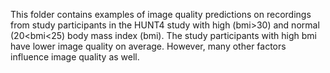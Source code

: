 This folder contains examples of image quality predictions
on recordings from study participants in the HUNT4 study with
high (bmi>30) and normal (20<bmi<25) body mass index (bmi).
The study participants with high bmi have lower image quality on average.
However, many other factors influence image quality as well.
